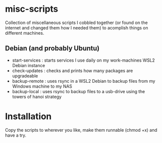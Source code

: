 # misc-scripts
Collection of miscellaneous scripts I cobbled together (or found on the internet and changed them how I needed them) to acomplish things on different machines.

## Debian (and probably Ubuntu)
- start-services : starts services I use daily on my work-machines WSL2 Debian instance
- check-updates  : checks and prints how many packages are upgradeable
- backup-remote  : uses rsync in a WSL2 Debian to backup files from my Windows machine to my NAS
- backup-local   : uses rsync to backup files to a usb-drive using the towers of hanoi strategy

# Installation
Copy the scripts to wherever you like, make them runnable (chmod +x) and have a try.
